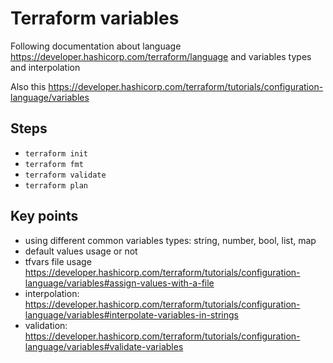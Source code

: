 # Terraform variables
Following documentation about language https://developer.hashicorp.com/terraform/language and variables types and interpolation

Also this https://developer.hashicorp.com/terraform/tutorials/configuration-language/variables


## Steps
- `terraform init`
- `terraform fmt`
- `terraform validate`
- `terraform plan`

## Key points
- using different common variables types: string, number, bool, list, map
- default values usage or not
- tfvars file usage https://developer.hashicorp.com/terraform/tutorials/configuration-language/variables#assign-values-with-a-file
- interpolation: https://developer.hashicorp.com/terraform/tutorials/configuration-language/variables#interpolate-variables-in-strings
- validation: https://developer.hashicorp.com/terraform/tutorials/configuration-language/variables#validate-variables

